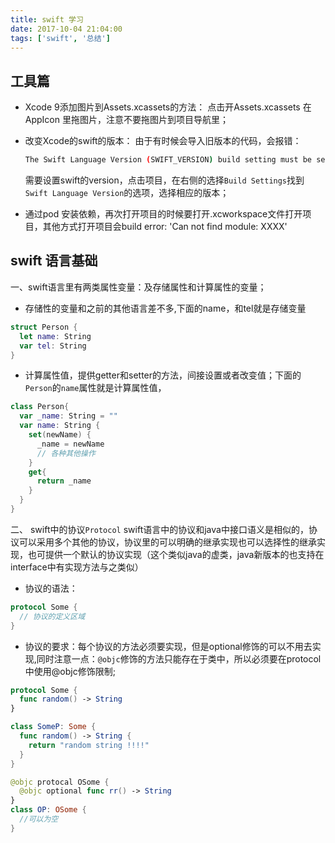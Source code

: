 ```yaml
---
title: swift 学习
date: 2017-10-04 21:04:00
tags: ['swift', '总结']
---
```

## 工具篇
+ Xcode 9添加图片到Assets.xcassets的方法：
点击开Assets.xcassets 在AppIcon 里拖图片，注意不要拖图片到项目导航里；
+ 改变Xcode的swift的版本：
由于有时候会导入旧版本的代码，会报错：

  ``` bash
  The Swift Language Version (SWIFT_VERSION) build setting must be set to a supported value for targets which use Swift. This setting can be set in the build settings editor
  ```
  需要设置swift的version，点击项目，在右侧的选择`Build Settings`找到`Swift Language Version`的选项，选择相应的版本；

+ 通过pod 安装依赖，再次打开项目的时候要打开.xcworkspace文件打开项目，其他方式打开项目会build error: 'Can not find module: XXXX'

## swift 语言基础

一、swift语言里有两类属性变量：及存储属性和计算属性的变量；

 + 存储性的变量和之前的其他语言差不多,下面的name，和tel就是存储变量
 ``` swift
 struct Person {
   let name: String
   var tel: String
 }
 ```
 + 计算属性值，提供getter和setter的方法，间接设置或者改变值；下面的`Person`的`name`属性就是计算属性值，
 ``` swift
 class Person{
   var _name: String = ""
   var name: String {
     set(newName) {
       _name = newName
       // 各种其他操作
     }
     get{
       return _name
     }
   }
 }
 ```


 二、 swift中的协议`Protocol`
 swift语言中的协议和java中接口语义是相似的，协议可以采用多个其他的协议，协议里的可以明确的继承实现也可以选择性的继承实现，也可提供一个默认的协议实现（这个类似java的虚类，java新版本的也支持在interface中有实现方法与之类似）
 + 协议的语法：
 ``` swift
 protocol Some {
   // 协议的定义区域
 }
 ```
 + 协议的要求：每个协议的方法必须要实现，但是optional修饰的可以不用去实现,同时注意一点：`@objc`修饰的方法只能存在于类中，所以必须要在protocol中使用@objc修饰限制;
 ``` swift
 protocol Some {
   func random() -> String
 }

 class SomeP: Some {
   func random() -> String {
     return "random string !!!!"
   }
 }

 @objc protocal OSome {
   @objc optional func rr() -> String
 }
 class OP: OSome {
   //可以为空
 }
 ```

